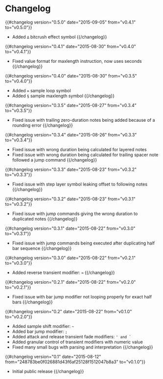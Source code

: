 # Changelog

{{#changelog version="0.5.0" date="2015-09-05" from="v0.4.1" to="v0.5.0"}}
- Added ```∆``` bitcrush effect symbol
{{/changelog}}

{{#changelog version="0.4.1" date="2015-08-30" from="v0.4.0" to="v0.4.1"}}
- Fixed value format for maxlength instruction, now uses seconds
{{/changelog}}

{{#changelog version="0.4.0" date="2015-08-30" from="v0.3.5" to="v0.4.0"}}
- Added ```∞``` sample loop symbol
- Added ```§``` sample maxlength symbol
{{/changelog}}

{{#changelog version="0.3.5" date="2015-08-27" from="v0.3.4" to="v0.3.5"}}
- Fixed issue with trailing zero-duration notes being added because of a rounding error
{{/changelog}}

{{#changelog version="0.3.4" date="2015-08-26" from="v0.3.3" to="v0.3.4"}}
- Fixed issue with wrong duration being calculated for layered notes
- Fixed issue with wrong duration being calculated for trailing spacer note followed a jump command
{{/changelog}}

{{#changelog version="0.3.3" date="2015-08-23" from="v0.3.2" to="v0.3.3"}}
- Fixed issue with step layer symbol leaking offset to following notes
{{/changelog}}

{{#changelog version="0.3.2" date="2015-08-23" from="v0.3.1" to="v0.3.2"}}
- Fixed issue with jump commands giving the wrong duration to duplicated notes
{{/changelog}}

{{#changelog version="0.3.1" date="2015-08-22" from="v0.3.0" to="v0.3.1"}}
- Fixed issue with jump commands being executed after duplicating half bar sequence
{{/changelog}}

{{#changelog version="0.3.0" date="2015-08-22" from="v0.2.1" to="v0.3.0"}}
- Added reverse transient modifier: ```≈```
{{/changelog}}

{{#changelog version="0.2.1" date="2015-08-22" from="v0.2.0" to="v0.2.1"}}
- Fixed issue with bar jump modifier not looping properly for exact half bars
{{/changelog}}

{{#changelog version="0.2" date="2015-08-22" from="v0.1.0" to="v0.2.0"}}
- Added sample shift modifier: ```~```
- Added bar jump modifier: ```;```
- Added attack and release transient fade modifiers: ```' and ` ```
- Added granular control of transient modifiers with numeric value
- Fixed many small bugs with parsing and interpretation
{{/changelog}}

{{#changelog version="0.1" date="2015-08-12" from="248783be0f026881d43f6af25128f1512047b8a3" to="v0.1.0"}}
- Initial public release
{{/changelog}}
